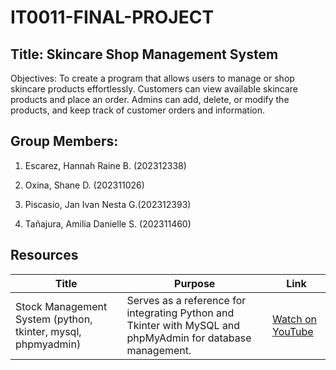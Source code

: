 # IT0011-FINAL-PROJECT

## Title: Skincare Shop Management System

Objectives: To create a program that allows users to manage or shop skincare products effortlessly. Customers can view available skincare products and place an order. Admins can add, delete, or modify the products, and keep track of customer orders and information.

## Group Members:

1. Escarez, Hannah Raine B. (202312338)

2. Oxina, Shane D. (202311026)

3. Piscasio, Jan Ivan Nesta G.(202312393)

4. Tañajura, Amilia Danielle S. (202311460)

## Resources

| Title | Purpose | Link |
|-|-|-|
| Stock Management System (python, tkinter, mysql, phpmyadmin) | Serves as a reference for integrating Python and Tkinter with MySQL and phpMyAdmin for database management. | [Watch on YouTube](https://www.youtube.com/playlist?list=PLy9yK0YJ0nQZzdYQUf73ahFNOeadmWCrt) |
